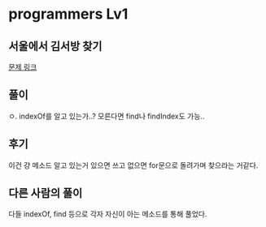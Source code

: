 # programmers Lv1

## 서울에서 김서방 찾기

[문제 링크](https://programmers.co.kr/learn/courses/30/lessons/12919)

## 풀이

ㅇ. indexOf를 알고 있는가..? 
모른다면 find나 findIndex도 가능.. 

## 후기

이건 걍 메소드 알고 있는거 있으면 쓰고 없으면 for문으로 돌려가며 찾으라는 거같다. 

## 다른 사람의 풀이

다들 indexOf, find 등으로 각자 자신이 아는 메소드를 통해 풀었다. 
